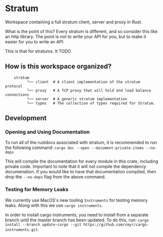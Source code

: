 # Stratum
Workspace containing a full stratum client, server and proxy in Rust.

What is the point of this?
Every stratum is different, and so consider this like an http library. The point is not to write your API for you, but to make it easier for you to write an API. 

This is that for stratums. It TODO

## How is this workspace organized?
```
    stratum
          └── client  # A client implementation of the stratum protocol
          └── proxy   # A TCP proxy that will hold and load balance connections
          └── server  # A generic stratum implementation 
          └── types   # The collection of types required for Stratum.
```

## Development

### Opening and Using Documentation

To run all of the rustdocs associated with stratum, it is recommended to run the following command:
`cargo doc --open --document-private-items --no-deps`

This will compile the documentation for every module in this crate, including private code. Important to note that it will not
compile the dependency documenation. If you would like to have that documentation compiled, then drop the `--no-deps` flag from the above 
command.

### Testing for Memory Leaks

We currently use MacOS's new tooling `Instruments` for testing memory leaks. Along with this we use `cargo instruments`.

In order to install cargo instruments, you need to install from a separate branch until the master branch has been updated. To do this, run: `cargo install --branch update-cargo --git https://github.com/cmyr/cargo-instruments.git`.
